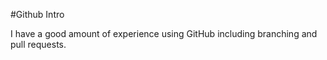 #Github Intro

I have a good amount of experience using GitHub including branching and pull requests.